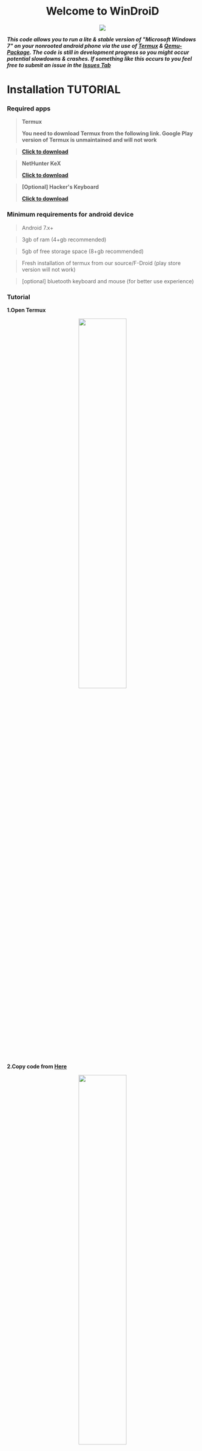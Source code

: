 <h1 align="center">Welcome to WinDroiD</h1>
<p align="center">
<img src="https://svg-banners.vercel.app/api?type=glitch&text1=WinDroiD&width=800&height=400">
</p>

***This code allows you to run a lite & stable version of "Microsoft Windows 7" on your nonrooted android phone via the use of [Termux](https://github.com/termux) & [Qemu-Package](https://github.com/qemu). The code is still in development progress so you might occur potential slowdowns & crashes. If something like this occurs to you feel free to submit an issue in the [Issues Tab](https://github.com/AKPR2007/WinDroiD/issues/new)***

# Installation TUTORIAL

### **Required apps**

> **Termux**
> 
> **You need to download Termux from the following link. Google Play version of Termux is unmaintained and will not work**

> **[Click to download](https://f-droid.org/repo/com.termux_117.apk)**

> **NetHunter KeX**
> 
> **[Click to download](https://store.nethunter.com/repo/com.offsec.nethunter.kex_11407306.apk)**

> **[Optional] Hacker's Keyboard**
> 
> **[Click to download](https://play.google.com/store/apps/details?id=org.pocketworkstation.pckeyboard&hl=en&gl=US)**

### **Minimum requirements for android device**

> Android 7.x+

> 3gb of ram (4+gb recommended)

> 5gb of free storage space (8+gb recommended)

> Fresh installation of termux from our source/F-Droid (play store version will not work)

> [optional] bluetooth keyboard and mouse (for better use experience)

### **Tutorial**

**1.Open Termux**
<p align="center">
<img src="{{ site.baseurl }}/img/tute/1.png" width="50%" height="50%">
</p>

**2.Copy code from [Here](#execute-code)**
<p align="center">
<img src="{{ site.baseurl }}/img/tute/2.png" width="50%" height="50%">
</p>
<p align="center">
<img src="{{ site.baseurl }}/img/tute/3.png" width="50%" height="50%">
</p>

**3.Paste in Termux and press enter**
<p align="center">
<img src="{{ site.baseurl }}/img/tute/4.png" width="50%" height="50%">
</p>
<p align="center">
<img src="{{ site.baseurl }}/img/tute/5.png" width="50%" height="50%">
</p>

**4.Wait for installation to finish**

**5.To start machine type `./win7` in Termux and enter**
<p align="center">
<img src="{{ site.baseurl }}/img/tute/6.png" width="50%" height="50%">
</p>
<p align="center">
<img src="{{ site.baseurl }}/img/tute/7.png" width="50%" height="50%">
</p>

**6.Open NetHunter KeX**
<p align="center">
<img src="{{ site.baseurl }}/img/tute/8.png" width="50%" height="50%">
</p>

**7.Type `127.0.0.1` in address and `5903` in port**
<p align="center">
<img src="{{ site.baseurl }}/img/tute/9.png" width="50%" height="50%">
</p>
<p align="center">
<img src="{{ site.baseurl }}/img/tute/10.png" width="50%" height="50%">
</p>

**8.Click connect and enjoy**
<p align="center">
<img src="{{ site.baseurl }}/img/tute/11.png" width="50%" height="50%">
</p>

### **Execute code**

> `rm -f "setup.sh" && curl -O "https://raw.githubusercontent.com/AKPR2007/WinDroiD/main/setup.sh" && chmod +x setup.sh && ./setup.sh`

**You will need to grant storage permission to termux when a pop up comes up (if you haven't setup storage already)**

**When the setting up is completed you should see a output like this `setting up is finished now run './win7' to start windows 7!`**
